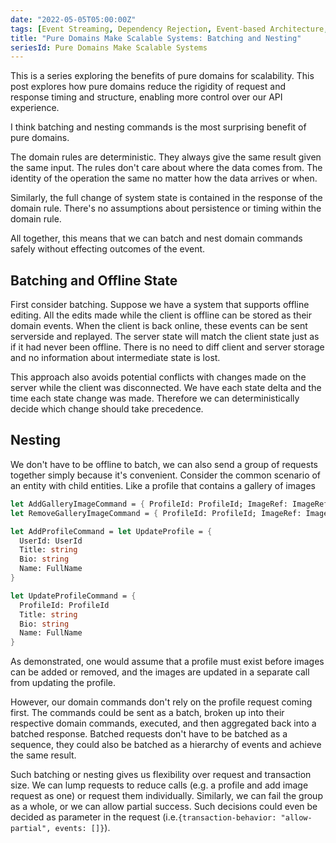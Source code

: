 ```yaml
---
date: "2022-05-05T05:00:00Z"
tags: [Event Streaming, Dependency Rejection, Event-based Architecture, Domain Modeling Made Functional]
title: "Pure Domains Make Scalable Systems: Batching and Nesting"
seriesId: Pure Domains Make Scalable Systems
---
```


This is a series exploring the benefits of pure domains for scalability. This post explores how pure domains reduce the rigidity of request and response timing and structure, enabling more control over our API experience.
<!--more-->

I think batching and nesting commands is the most surprising benefit of pure domains.

The domain rules are deterministic. They always give the same result given the same input. The rules don't care about where the data comes from. The identity of the operation the same no matter how the data arrives or when.

Similarly, the full change of system state is contained in the response of the domain rule. There's no assumptions about persistence or timing within the domain rule.

All together, this means that we can batch and nest domain commands safely without effecting outcomes of the event.

## Batching and Offline State

First consider batching. Suppose we have a system that supports offline editing. All the edits made while the client is offline can be stored as their domain events. When the client is back online, these events can be sent serverside and replayed. The server state will match the client state just as if it had never been offline. There is no need to diff client and server storage and no information about intermediate state is lost. 

This approach also avoids potential conflicts with changes made on the server while the client was disconnected. We have each state delta and the time each state change was made. Therefore we can deterministically decide which change should take precedence.


## Nesting

We don't have to be offline to batch, we can also send a group of requests together simply because it's convenient. Consider the common scenario of an entity with child entities. Like a profile that contains a gallery of images 

```fsharp
let AddGalleryImageCommand = { ProfileId: ProfileId; ImageRef: ImageRef}
let RemoveGalleryImageCommand = { ProfileId: ProfileId; ImageRef: ImageRef}

let AddProfileCommand = let UpdateProfile = {
  UserId: UserId
  Title: string
  Bio: string
  Name: FullName
}

let UpdateProfileCommand = {
  ProfileId: ProfileId
  Title: string
  Bio: string
  Name: FullName
}
```

As demonstrated, one would assume that a profile must exist before images can be added or removed, and the images are updated in a separate call from updating the profile.

However, our domain commands don't rely on the profile request coming first. The commands could be sent as a batch, broken up into their respective domain commands, executed, and then aggregated back into a batched response. Batched requests don't have to be batched as a sequence, they could also be batched as a hierarchy of events and achieve the same result.

Such batching or nesting gives us flexibility over request and transaction size. We can lump requests to reduce calls (e.g. a profile and add image request as one) or request them individually. Similarly, we can fail the group as a whole, or we can allow partial success. Such decisions could even be decided as parameter in the request (i.e.`{transaction-behavior: "allow-partial", events: []}`).

